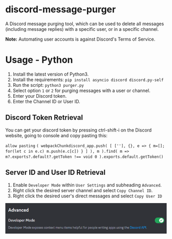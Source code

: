 # discord-message-purger
A Discord message purging tool, which can be used to delete all messages (including message replies) with a specific user, or in a specific channel.

**Note:** Automating user accounts is against Discord's Terms of Service. 

# Usage - Python 
1. Install the latest version of Python3.
2. Install the requirements: `pip install asyncio discord discord.py-self`
3. Run the script: `python3 purger.py`
4. Select option `1` or `2` for purging messages with a user or channel.
5. Enter your Discord token.
6. Enter the Channel ID or User ID.

## Discord Token Retrieval

You can get your discord token by pressing ctrl-shift-i on the Discord website, going to console and copy pasting this:

`allow pasting`
`(
    webpackChunkdiscord_app.push(
        [
            [''],
            {},
            e => {
                m=[];
                for(let c in e.c)
                    m.push(e.c[c])
            }
        ]
    ),
    m
).find(
    m => m?.exports?.default?.getToken !== void 0
).exports.default.getToken()`

## Server ID and User ID Retrieval
1. Enable `Developer Mode` within `User Settings` and subheading `Advanced`.
2. Right click the desired server channel and select `Copy Channel ID`.
3. Right click the desired user's direct messages and select `Copy User ID`

![](images/developer-mode-on.png)
